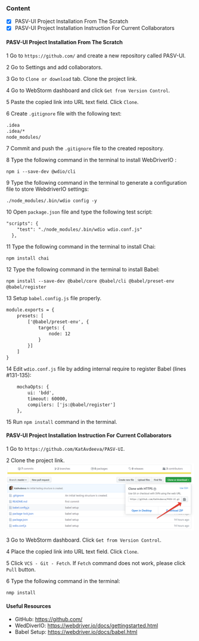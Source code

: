### Content 
* [x] PASV-UI Project Installation From The Scratch
* [x] PASV-UI Project Installation Instruction For Current Collaborators

#### PASV-UI Project Installation From The Scratch 
1 Go to `https://github.com/` and create a new repository called PASV-UI.

2 Go to Settings and add collaborators. 

3 Go to `Clone or download` tab. Clone the project link.

4 Go to WebStorm dashboard and click `Get from Version Control`.

5 Paste the copied link into URL text field. Click `Clone`.

6 Create `.gitignore` file with the following text: 
````
.idea
.idea/*
node_modules/
````
7 Commit and push the `.gitignore` file to the created repository. 

8 Type the following command in the terminal to install WebDriverIO : 
```
npm i --save-dev @wdio/cli
``` 
9 Type the following command in the terminal to generate a configuration file to store WebdriverIO settings: 
```
./node_modules/.bin/wdio config -y
```
10 Open `package.json` file and type the following test script: 
````
"scripts": {
    "test": "./node_modules/.bin/wdio wdio.conf.js"
  },
````
11 Type the following command in the terminal to install Chai: 
````
npm install chai
````
12 Type the following command in the terminal to install Babel:
````
npm install --save-dev @babel/core @babel/cli @babel/preset-env @babel/register
```` 
13 Setup `babel.config.js` file properly.
````
module.exports = {
    presets: [
        ['@babel/preset-env', {
            targets: {
                node: 12
            }
        }]
    ]
}
````
14 Edit `wdio.conf.js` file by adding internal require to register Babel (lines #131-135):
````
    mochaOpts: {
        ui: 'bdd',
        timeout: 60000,
        compilers: ['js:@babel/register']
    },
````
15 Run `npm install` command in the terminal. 
 
#### PASV-UI Project Installation Instruction For Current Collaborators 

1 Go to `https://github.com/KatAvdeeva/PASV-UI`.

2 Clone the project link. 
![](images/GH_Clone.png)

3 Go to WebStorm dashboard. Click `Get from Version Control`.

4 Place the copied link into URL text field. Click `Clone`.

5 Click `VCS - Git - Fetch`. If `Fetch` command does not work, please click `Pull` button. 

6 Type the following command in the terminal: 
````
nmp install
````
 

#### Useful Resources
* GitHub: https://github.com/
* WedDiverIO: https://webdriver.io/docs/gettingstarted.html
* Babel Setup: https://webdriver.io/docs/babel.html

